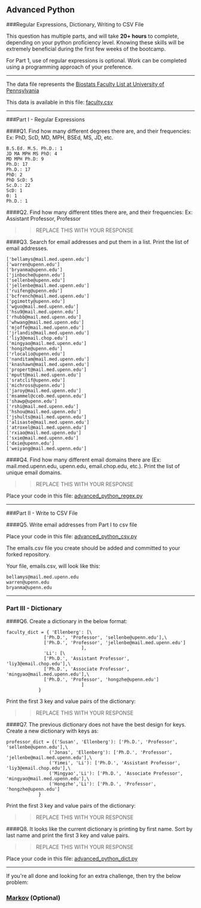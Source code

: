 ## Advanced Python    

###Regular Expressions, Dictionary, Writing to CSV File  

This question has multiple parts, and will take **20+ hours** to complete, depending on your python proficiency level.  Knowing these skills will be extremely beneficial during the first few weeks of the bootcamp.

For Part 1, use of regular expressions is optional.  Work can be completed using a programming approach of your preference. 

---

The data file represents the [Biostats Faculty List at University of Pennsylvania](http://www.med.upenn.edu/cceb/biostat/faculty.shtml)

This data is available in this file:  [faculty.csv](python/faculty.csv)

--- 

###Part I - Regular Expressions  


####Q1. Find how many different degrees there are, and their frequencies: Ex:  PhD, ScD, MD, MPH, BSEd, MS, JD, etc.

```
B.S.Ed. M.S. Ph.D.: 1
JD MA MPH MS PhD: 4
MD MPH Ph.D: 9
Ph.D: 17
Ph.D.: 17
PhD: 2
PhD ScD: 5
Sc.D.: 22
ScD: 1
0: 1
Ph.D.: 1
```


####Q2. Find how many different titles there are, and their frequencies:  Ex:  Assistant Professor, Professor

>> REPLACE THIS WITH YOUR RESPONSE


####Q3. Search for email addresses and put them in a list.  Print the list of email addresses.

```
['bellamys@mail.med.upenn.edu']
['warren@upenn.edu']
['bryanma@upenn.edu']
['jinboche@upenn.edu']
['sellenbe@upenn.edu']
['jellenbe@mail.med.upenn.edu']
['ruifeng@upenn.edu']
['bcfrench@mail.med.upenn.edu']
['pgimotty@upenn.edu']
['wguo@mail.med.upenn.edu']
['hsu9@mail.med.upenn.edu']
['rhubb@mail.med.upenn.edu']
['whwang@mail.med.upenn.edu']
['mjoffe@mail.med.upenn.edu']
['jrlandis@mail.med.upenn.edu']
['liy3@email.chop.edu']
['mingyao@mail.med.upenn.edu']
['hongzhe@upenn.edu']
['rlocalio@upenn.edu']
['nanditam@mail.med.upenn.edu']
['knashawn@mail.med.upenn.edu']
['propert@mail.med.upenn.edu']
['mputt@mail.med.upenn.edu']
['sratclif@upenn.edu']
['michross@upenn.edu']
['jaroy@mail.med.upenn.edu']
['msammel@cceb.med.upenn.edu']
['shawp@upenn.edu']
['rshi@mail.med.upenn.edu']
['hshou@mail.med.upenn.edu']
['jshults@mail.med.upenn.edu']
['alisaste@mail.med.upenn.edu']
['atroxel@mail.med.upenn.edu']
['rxiao@mail.med.upenn.edu']
['sxie@mail.med.upenn.edu']
['dxie@upenn.edu']
['weiyang@mail.med.upenn.edu']
```

####Q4. Find how many different email domains there are (Ex:  mail.med.upenn.edu, upenn.edu, email.chop.edu, etc.).  Print the list of unique email domains.

>> REPLACE THIS WITH YOUR RESPONSE

Place your code in this file: [advanced_python_regex.py](python/advanced_python_regex.py)

---

###Part II - Write to CSV File

####Q5.  Write email addresses from Part I to csv file

Place your code in this file: [advanced_python_csv.py](python/advanced_python_csv.py)

The emails.csv file you create should be added and committed to your forked repository.

Your file, emails.csv, will look like this:
```
bellamys@mail.med.upenn.edu
warren@upenn.edu
bryanma@upenn.edu
```

---

### Part III - Dictionary

####Q6.  Create a dictionary in the below format:
```
faculty_dict = { 'Ellenberg': [\
              ['Ph.D.', 'Professor', 'sellenbe@upenn.edu'],\
              ['Ph.D.', 'Professor', 'jellenbe@mail.med.upenn.edu']
                            ],
              'Li': [\
              ['Ph.D.', 'Assistant Professor', 'liy3@email.chop.edu'],\
              ['Ph.D.', 'Associate Professor', 'mingyao@mail.med.upenn.edu'],\
              ['Ph.D.', 'Professor', 'hongzhe@upenn.edu']
                            ]
            }
```
Print the first 3 key and value pairs of the dictionary:

>> REPLACE THIS WITH YOUR RESPONSE

####Q7.  The previous dictionary does not have the best design for keys.  Create a new dictionary with keys as:

```
professor_dict = {('Susan', 'Ellenberg'): ['Ph.D.', 'Professor', 'sellenbe@upenn.edu'],\
                ('Jonas', 'Ellenberg'): ['Ph.D.', 'Professor', 'jellenbe@mail.med.upenn.edu'],\
                ('Yimei', 'Li'): ['Ph.D.', 'Assistant Professor', 'liy3@email.chop.edu'],\
                ('Mingyao','Li'): ['Ph.D.', 'Associate Professor', 'mingyao@mail.med.upenn.edu'],\
                ('Hongzhe','Li'): ['Ph.D.', 'Professor', 'hongzhe@upenn.edu']
            }
```

Print the first 3 key and value pairs of the dictionary:

>> REPLACE THIS WITH YOUR RESPONSE

####Q8.  It looks like the current dictionary is printing by first name.  Sort by last name and print the first 3 key and value pairs.  

>> REPLACE THIS WITH YOUR RESPONSE

Place your code in this file: [advanced_python_dict.py](python/advanced_python_dict.py)

--- 

If you're all done and looking for an extra challenge, then try the below problem:  

### [Markov](python/markov.py) (Optional)

